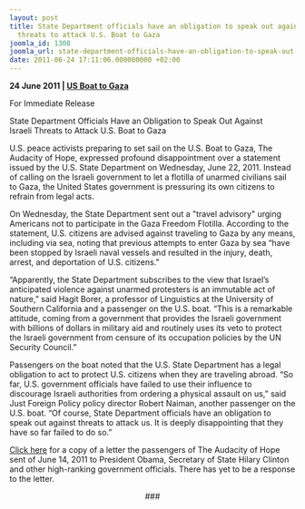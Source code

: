 ```yaml
---
layout: post
title: State Department officials have an obligation to speak out against Israeli
  threats to attack U.S. Boat to Gaza
joomla_id: 1308
joomla_url: state-department-officials-have-an-obligation-to-speak-out-against-israeli-threats-to-attack-us-boat-to-gaza
date: 2011-06-24 17:11:06.000000000 +02:00
---
```

<p><strong>24 June 2011 | <a href="http://ustogaza.org/latest/state-department-officials-have-an-obligation-to-speak-out-against-israeli-threats-to-attack-u-s-boat-to-gaza/">US Boat to Gaza</a></strong></p>
<p>For Immediate Release</p>
<p>State Department Officials Have an Obligation to Speak Out Against Israeli Threats to Attack U.S. Boat to Gaza</p>
<p>U.S. peace activists preparing to set sail on the U.S. Boat to Gaza, The Audacity of Hope, expressed profound disappointment over a statement issued by the U.S. State Department on Wednesday, June 22, 2011. Instead of calling on the Israeli government to let a flotilla of unarmed civilians sail to Gaza, the United States government is pressuring its own citizens to refrain from legal acts.</p>
<p>On Wednesday, the State Department sent out a "travel advisory" urging Americans not to participate in the Gaza Freedom Flotilla. According to the statement, U.S. citizens are advised against traveling to Gaza by any means, including via sea, noting that previous attempts to enter Gaza by sea “have been stopped by Israeli naval vessels and resulted in the injury, death, arrest, and deportation of U.S. citizens.”</p>
<p>“Apparently, the State Department subscribes to the view that Israel’s anticipated violence against unarmed protesters is an immutable act of nature,” said Hagit Borer, a professor of Linguistics at the University of Southern California and a passenger on the U.S. boat. “This is a remarkable attitude, coming from a government that provides the Israeli government with billions of dollars in military aid and routinely uses its veto to protect the Israeli government from censure of its occupation policies by the UN Security Council.”</p>
<p>Passengers on the boat noted that the U.S. State Department has a legal obligation to act to protect U.S. citizens when they are traveling abroad. “So far, U.S. government officials have failed to use their influence to discourage Israeli authorities from ordering a physical assault on us,” said Just Foreign Policy policy director Robert Naiman, another passenger on the U.S. boat. “Of course, State Department officials have an obligation to speak out against threats to attack us. It is deeply disappointing that they have so far failed to do so.”</p>
<p><a href="http://ustogaza.org/latest/letter-to-obam/"> Click here</a> for a copy of a letter the passengers of The Audacity of Hope sent of June 14, 2011 to President Obama, Secretary of State Hilary Clinton and other high-ranking government officials. There has yet to be a response to the letter.</p>
<p style="text-align: center;">###</p>
